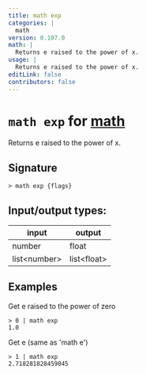 ```yaml
---
title: math exp
categories: |
  math
version: 0.107.0
math: |
  Returns e raised to the power of x.
usage: |
  Returns e raised to the power of x.
editLink: false
contributors: false
---
```

<!-- This file is automatically generated. Please edit the command in https://github.com/nushell/nushell instead. -->

# `math exp` for [math](/commands/categories/math.md)

<div class='command-title'>Returns e raised to the power of x.</div>

## Signature

```> math exp {flags} ```


## Input/output types:

| input        | output      |
| ------------ | ----------- |
| number       | float       |
| list&lt;number&gt; | list&lt;float&gt; |
## Examples

Get e raised to the power of zero
```nu
> 0 | math exp
1.0
```

Get e (same as 'math e')
```nu
> 1 | math exp
2.718281828459045
```
